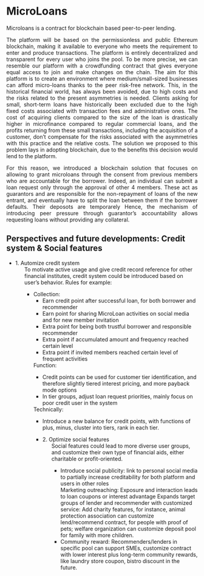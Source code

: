 # MicroLoans

Microloans is a contract for blockchain based peer-to-peer lending. 

<div style="text-align: justify">
The platform will be based on the permissionless and public Ethereum blockchain, making it available to everyone who meets the requirement to enter and produce transactions. The platform is entirely decentralized and transparent for every user who joins the pool. To be more precise, we can resemble our platform with a crowdfunding contract that gives everyone equal access to join and make changes on the chain. 
The aim for this platform is to create an environment where medium/small-sized businesses can afford micro-loans thanks to the peer risk-free network. This, in the historical financial world, has always been avoided, due to high costs and the risks related to the present asymmetries is needed. Clients asking for small, short-term loans have historically been excluded due to the high fixed costs associated with transaction fees and administrative ones. The cost of acquiring clients compared to the size of the loan is drastically higher in microfinance compared to regular commercial loans, and the profits returning from these small transactions, including the acquisition of a customer, don’t compensate for the risks associated with the asymmetries with this practice and the relative costs. The solution we proposed to this problem lays in adopting blockchain, due to the benefits this decision would lend to the platform.

For this reason, we introduced a blockchain solution that focuses on allowing to grant microloans through the consent from previous members who are accountable for the borrower. Indeed, an individual can submit a loan request only through the approval of other 4 members. These act as guarantors and are responsible for the non-repayment of loans of the new entrant, and eventually have to split the loan between them if the borrower defaults. Their deposots are temporarely  Hence, the mechanism of introducing peer pressure through guarantor’s accountability allows requesting loans without providing any collateral.
</div>

## Perspectives and future developments: Credit system & Social features

<ul>
  <li>1. Automize credit system
    <ul>
    To motivate active usage and give credit record reference for other financial institutes, credit system could be introduced based on user’s behavior. Rules for example:
      <ul>
  <li>Collection:
    <ul>
    <li>Earn credit point after successful loan, for both borrower and recommender </li>
    <li>Earn point for sharing MicroLoan activities on social media and for new member invitation</li>
    <li>Extra point for being both trustful borrower and responsible recommender</li>
    <li>Extra point if accumulated amount and frequency reached certain level​</li>
    <li>Extra point if invited members reached certain level of frequent activities</li>
    </ul>
  </li>Function:
    <ul>
    <li>Credit points can be used for customer tier identification, and therefore slightly tiered interest pricing, and more payback mode options</li>
    <li>In tier groups, adjust loan request priorities, mainly focus on poor credit user in the system</li>
    </ul>
  </li>Technically:
    <ul>
    <li>Introduce a new balance for credit points, with functions of plus, minus, cluster into tiers, rank in each tier.</li>
</ul>


<ul>
  <li>2. Optimize social features
    <ul>
    Social features could lead to more diverse user groups, and customize their own type of financial aids, either charitable or profit-oriented.
      <ul>
  <li>Introduce social publicity: link to personal social media to partially increase creditability for both platform and users in other roles
  </li>Marketing outreaching: Exposure and interaction leads to loan coupons or interest advantage
  </li>Expands target groups of lender and recommender with customized service: Add charity features, for instance, animal protection association can customize lend/recommend contract, for people with proof of pets; welfare organization can customize deposit pool for family with more children.
    <li>Community reward: Recommenders/lenders in specific pool can support SMEs, customize contract with lower interest plus long-term community rewards, like laundry store coupon, bistro discount in the future.
</ul>
